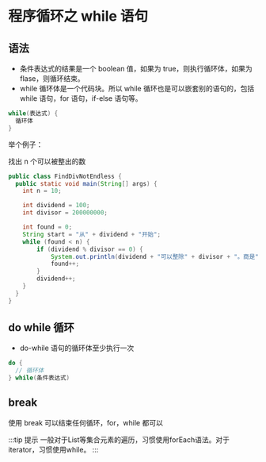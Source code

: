 # 程序循环之 while 语句

## 语法

- 条件表达式的结果是一个 boolean 值，如果为 true，则执行循环体，如果为 flase，则循环结束。
- while 循环体是一个代码块。所以 while 循环也是可以嵌套别的语句的，包括 while 语句，for 语句，if-else 语句等。

```java
while(表达式) {
  循环体
}
```

举个例子：

找出 n 个可以被整出的数

```java
public class FindDivNotEndless {
  public static void main(String[] args) {
    int n = 10;

    int dividend = 100;
    int divisor = 200000000;

    int found = 0;
    String start = "从" + dividend + "开始";
    while (found < n) {
        if (dividend % divisor == 0) {
            System.out.println(dividend + "可以整除" + divisor + "。商是" + dividend / divisor);
            found++;
        }
        dividend++;
    }
  }
}
```

## do while 循环

- do-while 语句的循环体至少执行一次

```java
do {
  // 循环体
} while(条件表达式)
```

## break

使用 break 可以结束任何循环，for，while 都可以

:::tip 提示
一般对于List等集合元素的遍历，习惯使用forEach语法。对于iterator，习惯使用while。
:::